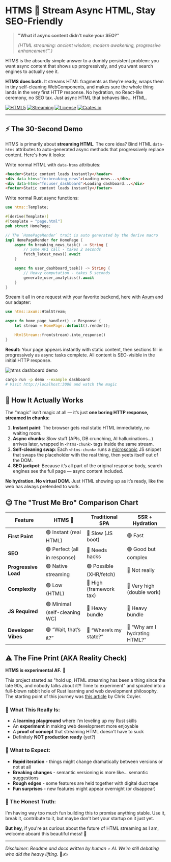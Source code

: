 # HTMS 💨 Stream Async HTML, Stay SEO-Friendly

> **"What if async content didn’t nuke your SEO?"**
>
> *(HTML streaming: ancient wisdom, modern awakening, progressive enhancement™.)*


HTMS is the absurdly simple answer to a dumbly persistent problem:
you want async content that shows up progressively, and you want search engines to actually see it.

**HTMS does both.** It streams HTML fragments as they’re ready, wraps them in tiny self-cleaning WebComponents, and
makes
sure the whole thing lands in the very first HTTP response. No hydration, no React-like ceremony, no SEO tax. Just async
HTML that behaves like… HTML.

[![HTML5](https://img.shields.io/badge/html5-%23E34F26.svg?style=for-the-badge&logo=html5&logoColor=white)](https://developer.mozilla.org/en-US/docs/Web/HTML)
[![Streaming](https://img.shields.io/badge/streaming-💨-blue?style=for-the-badge)](https://github.com/skarab42/htms)
[![License](https://img.shields.io/badge/license-MIT-blue.svg?style=for-the-badge)](license.md)
[![Crates.io](https://img.shields.io/crates/v/htms.svg?style=for-the-badge&logo=rust)](https://crates.io/crates/htms)

---

## ⚡ The 30-Second Demo

HTMS is primarily about **streaming HTML**. The core idea? Bind HTML `data-htms` attributes to auto-generated async
methods that progressively replace content. Here's how it looks:

Write normal HTML with `data-htms` attributes:

```html
<header>Static content loads instantly</header>
<div data-htms="fn:breaking_news">Loading news...</div>
<div data-htms="fn:user_dashboard">Loading dashboard...</div>
<footer>Static content loads instantly</footer>
```

Write normal Rust async functions:

```rust
use htms::Template;

#[derive(Template)]
#[template = "page.html"]
pub struct HomePage;

// The `HomePageRender` trait is auto generated by the derive macro
impl HomePageRender for HomePage {
    async fn breaking_news_task() -> String {
        // Some API call - takes 2 seconds
        fetch_latest_news().await
    }

    async fn user_dashboard_task() -> String {
        // Heavy computation - takes 5 seconds
        generate_user_analytics().await
    }
}
```

Stream it all in one request with your favorite backend, here with [Axum](https://github.com/tokio-rs/axum) and our
adapter:

```rust
use htms::axum::HtmlStream;

async fn home_page_handler() -> Response {
    let stream = HomePage::default().render();

    HtmlStream::from(stream).into_response()
}
```

**Result:** Your page appears instantly with static content, then sections fill in progressively as async tasks
complete. All content is SEO-visible in the initial HTTP response.

![](images/htms-dashboard-demo.gif "htms dashboard demo")

```bash
cargo run -p demo --example dashboard
# Visit http://localhost:3000 and watch the magic
```

## 🧠 How It Actually Works

The “magic” isn’t magic at all — it’s just **one boring HTTP response, streamed in chunks**:

1. **Instant paint**: The browser gets real static HTML immediately, no waiting room.
2. **Async chunks**: Slow stuff (APIs, DB crunching, AI hallucinations…) arrives later, wrapped in `<htms-chunk>` tags
   inside the same stream.
3. **Self-cleaning swap**: Each `<htms-chunk>` runs a [microscopic](crates/core/src/static/htms_chunk.js) JS snippet
   that swaps the placeholder with the real thing, then yeets itself out of the DOM.
4. **SEO jackpot**: Because it’s all part of the original response body, search engines see the full page — async
   content included.

**No hydration. No virtual DOM.** Just HTML showing up as it’s ready, like the web has always pretended to work.

## 😉 The "Trust Me Bro" Comparison Chart

| Feature              | HTMS 💨                       | Traditional SPA         | SSR + Hydration               |
|----------------------|-------------------------------|-------------------------|-------------------------------|
| **First Paint**      | 🟢 Instant (real HTML)        | 🔴 Slow (JS boot)       | 🟢 Fast                       |
| **SEO**              | 🟢 Perfect (all in response)  | 🔴 Needs hacks          | 🟢 Good but complex           |
| **Progressive Load** | 🟢 Native streaming           | 🟢 Possible (XHR/fetch) | 🔴 Not really                 |
| **Complexity**       | 🟢 Low (HTML)                 | 🔴 High (framework tax) | 🔴 Very high (double work)    |
| **JS Required**      | 🟢 Minimal (self-cleaning WC) | 🔴 Heavy bundle         | 🔴 Heavy bundle               |
| **Developer Vibes**  | 🟢 “Wait, that’s it?”         | 🔴 “Where’s my state?”  | 🔴 “Why am I hydrating HTML?” |

## ⚠️ The Fine Print (AKA Reality Check)

**HTMS is experimental AF.** 🧪

This project started as "hold up, HTML streaming has been a thing since the late 90s, and nobody talks about it?! Time
to
experiment" and spiraled into a full-blown rabbit hole of Rust learning and web development philosophy. The starting
point of this journey was [this
article](https://frontendmasters.com/blog/streaming-html/) by Chris Coyier.

### 🎯 What This Really Is:

- A **learning playground** where I'm leveling up my Rust skills
- An **experiment** in making web development more enjoyable
- A **proof of concept** that streaming HTML doesn't have to suck
- Definitely **NOT production ready** (yet?)

### 🎢 What to Expect:

- **~~Rapid~~ iteration** - things might change dramatically between versions or not at all
- **Breaking changes** - semantic versioning is more like... semantic suggestions
- **Rough edges** - some features are held together with digital duct tape
- **Fun surprises** - new features might appear overnight (or disappear)

### 🤷 The Honest Truth:

I'm having way too much fun building this to promise anything stable. Use it, break it, contribute to it, but maybe
don't bet your startup on it just yet.

**But hey,** if you're as curious about the future of HTML streaming as I am, welcome aboard this beautiful mess! 🚀

---

*Disclaimer: Readme and docs written by human + AI. We're still debating who did the heavy lifting.* 🤖✍️
